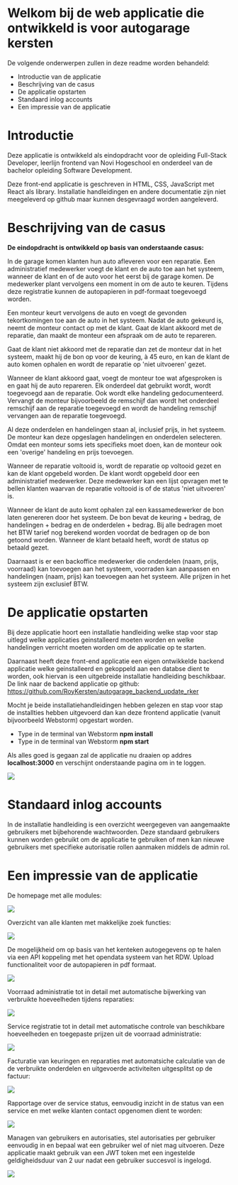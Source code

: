 # Welkom bij de web applicatie die ontwikkeld is voor autogarage kersten 

De volgende onderwerpen zullen in deze readme worden behandeld:
- Introductie van de applicatie
- Beschrijving van de casus
- De applicatie opstarten
- Standaard inlog accounts
- Een impressie van de applicatie

# Introductie
Deze applicatie is ontwikkeld als eindopdracht voor de opleiding Full-Stack Developer, leerlijn frontend van Novi Hogeschool en onderdeel van de bachelor opleiding Software Development. 

Deze front-end applicatie is geschreven in HTML, CSS, JavaScript met React als library.
Installatie handleidingen en andere documentatie zijn niet meegeleverd op github maar kunnen desgevraagd worden aangeleverd.

# Beschrijving van de casus
**De eindopdracht is ontwikkeld op basis van onderstaande casus:**

In de garage komen klanten hun auto afleveren voor een reparatie. Een administratief medewerker voegt de klant en de auto toe aan het systeem, wanneer de klant en of de auto voor het eerst bij de garage komen. De medewerker plant vervolgens een moment in om de auto te keuren. Tijdens deze registratie kunnen de autopapieren in pdf-formaat toegevoegd worden.

Een monteur keurt vervolgens de auto en voegt de gevonden tekortkomingen toe aan de auto in het systeem. Nadat de auto gekeurd is, neemt de monteur contact op met de klant. Gaat de klant akkoord met de reparatie, dan maakt de monteur een afspraak om de auto te repareren.

Gaat de klant niet akkoord met de reparatie dan zet de monteur dat in het systeem, maakt hij de bon op voor de keuring, à 45 euro, en kan de klant de auto komen ophalen en wordt de reparatie op 'niet uitvoeren' gezet.

Wanneer de klant akkoord gaat, voegt de monteur toe wat afgesproken is en gaat hij de auto repareren. Elk onderdeel dat gebruikt wordt, wordt toegevoegd aan de reparatie. Ook wordt elke handeling gedocumenteerd. Vervangt de monteur bijvoorbeeld de remschijf dan wordt het onderdeel remschijf aan de reparatie toegevoegd en wordt de handeling remschijf vervangen aan de reparatie toegevoegd.

Al deze onderdelen en handelingen staan al, inclusief prijs, in het systeem. De monteur kan deze opgeslagen handelingen en onderdelen selecteren. Omdat een monteur soms iets specifieks moet doen, kan de monteur ook een 'overige' handeling en prijs toevoegen.

Wanneer de reparatie voltooid is, wordt de reparatie op voltooid gezet en kan de klant opgebeld worden. De klant wordt opgebeld door een administratief medewerker. Deze medewerker kan een lijst opvragen met te bellen klanten waarvan de reparatie voltooid is of de status 'niet uitvoeren' is.

Wanneer de klant de auto komt ophalen zal een kassamedewerker de bon laten genereren door het systeem. De bon bevat de keuring + bedrag, de handelingen + bedrag en de onderdelen + bedrag. Bij alle bedragen moet het BTW tarief nog berekend worden voordat de bedragen op de bon getoond worden. Wanneer de klant betaald heeft, wordt de status op betaald gezet.

Daarnaast is er een backoffice medewerker die onderdelen (naam, prijs, voorraad) kan toevoegen aan het systeem, voorraden kan aanpassen en handelingen (naam, prijs) kan toevoegen aan het systeem. Alle prijzen in het systeem zijn exclusief BTW. 

# De applicatie opstarten
Bij deze applicatie hoort een installatie handleiding welke stap voor stap uitlegd welke applicaties geinstalleerd moeten worden en welke handelingen verricht moeten worden om de applicatie op te starten.

Daarnaast heeft deze front-end applicatie een eigen ontwikkelde backend applicatie welke geinstalleerd en gekoppeld aan een databse dient te worden, ook hiervan is een uitgebreide installatie handleiding beschikbaar.
De link naar de backend applicatie op github: 
https://github.com/RoyKersten/autogarage_backend_update_rker


Mocht je beide installatiehandleidingen hebben gelezen en stap voor stap de installties hebben uitgevoerd dan kan deze frontend applicatie (vanuit bijvoorbeeld Webstorm) opgestart worden.
-   Type in de terminal van Webstorm **npm install**
-   Type in de terminal van Webstorm **npm start**

Als alles goed is gegaan zal de applicatie nu draaien op addres **localhost:3000** en verschijnt onderstaande pagina om in te loggen.

![](src/images/readme/login-page-readme.png)

# Standaard inlog accounts
In de installatie handleiding is een overzicht weergegeven van aangemaakte gebruikers met bijbehorende wachtwoorden.
Deze standaard gebruikers kunnen worden gebruikt om de applicatie te gebruiken of men kan nieuwe gebruikers met specifieke autorisatie rollen aanmaken middels de admin rol.

# Een impressie van de applicatie
De homepage met alle modules:

![](src/images/readme/homepage-readme.png)


Overzicht van alle klanten met makkelijke zoek functies:

![](src/images/readme/customer-readme.png)


De mogelijkheid om op basis van het kenteken autogegevens op te halen via een API koppeling met het opendata systeem van het RDW.
Upload functionaliteit voor de autopapieren in pdf formaat.

![](src/images/readme/car-readme.png)

Voorraad administratie tot in detail met automatische bijwerking van verbruikte hoeveelheden tijdens reparaties:

![](src/images/readme/item-readme.png)


Service registratie tot in detail met automatische controle van beschikbare hoeveelheden en toegepaste prijzen uit de voorraad administratie:

![](src/images/readme/serviceline-readme.png)


Facturatie van keuringen en reparaties met automatsiche calculatie van de de verbruikte onderdelen en uitgevoerde activiteiten uitgesplitst op de factuur:

![](src/images/readme/invoice-readme.png)


Rapportage over de service status, eenvoudig inzicht in de status van een service en met welke klanten contact opgenomen dient te worden:

![](src/images/readme/reporting-readme.png)


Managen van gebruikers en autorisaties, stel autorisaties per gebruiker eenvoudig in en bepaal wat een gebruiker wel of niet mag uitvoeren.
Deze applicatie maakt gebruik van een JWT token met een ingestelde geldigheidsduur van 2 uur nadat een gebruiker succesvol is ingelogd.

![](src/images/readme/authorization-readme.png)





